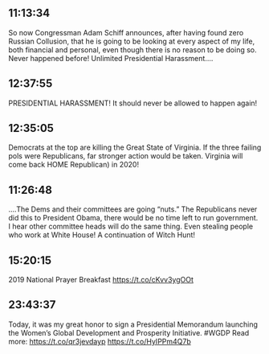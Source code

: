 ## 11:13:34
So now Congressman Adam Schiff announces, after having found zero Russian Collusion, that he is going to be looking at every aspect of my life, both financial and personal, even though there is no reason to be doing so. Never happened before! Unlimited Presidential Harassment....
## 12:37:55
PRESIDENTIAL HARASSMENT! It should never be allowed to happen again!
## 12:35:05
Democrats at the top are killing the Great State of Virginia. If the three failing pols were Republicans, far stronger action would be taken. Virginia will come back HOME Republican) in 2020!
## 11:26:48
....The Dems and their committees are going “nuts.” The Republicans never did this to President Obama, there would be no time left to run government. I hear other committee heads will do the same thing. Even stealing people who work at White House! A continuation of Witch Hunt!
## 15:20:15
2019 National Prayer Breakfast https://t.co/cKvv3ygOOt
## 23:43:37
Today, it was my great honor to sign a Presidential Memorandum launching the Women’s Global Development and Prosperity Initiative. #WGDP 
Read more: https://t.co/qr3jevdayp https://t.co/HyIPPm4Q7b
